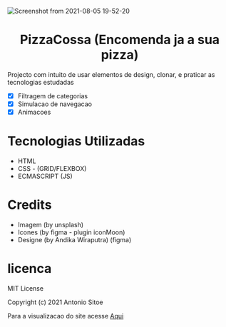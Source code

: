 
![Screenshot from 2021-08-05 19-52-20](https://user-images.githubusercontent.com/72309855/128404694-60d5fac3-35c1-4a96-b065-d412a6c572f0.png)


<h1 align="center">PizzaCossa (Encomenda ja a sua pizza)</h1>
<p>Projecto com intuito de usar elementos de design, clonar, e praticar as tecnologias estudadas </p>


- [x] Filtragem de categorias
- [x] Simulacao de navegacao
- [x] Animacoes 

# Tecnologias Utilizadas

- HTML
- CSS - (GRID/FLEXBOX)
- ECMASCRIPT (JS)


# Credits

 - Imagem (by unsplash)
 - Icones (by figma - plugin iconMoon)
 - Designe (by Andika Wiraputra) (figma)

# licenca
MIT License

Copyright (c) 2021 Antonio Sitoe

Para a visualizacao do site acesse <a href="https://antonio-sitoe.github.io/pizzaCossa/">Aqui</a>
